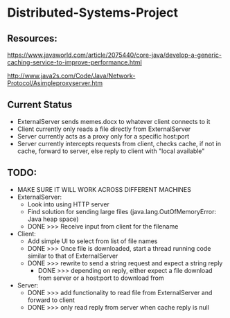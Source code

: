 Distributed-Systems-Project
=======

## Resources:

https://www.javaworld.com/article/2075440/core-java/develop-a-generic-caching-service-to-improve-performance.html

http://www.java2s.com/Code/Java/Network-Protocol/Asimpleproxyserver.htm


## Current Status

* ExternalServer sends memes.docx to whatever client connects to it
* Client currently only reads a file directly from ExternalServer
* Server currently acts as a proxy only for a specific host:port
* Server currently intercepts requests from client, checks cache, if not in cache, forward to server, else reply to client with "local available"


## TODO:
* MAKE SURE IT WILL WORK ACROSS DIFFERENT MACHINES
* ExternalServer:
    * Look into using HTTP server
    * Find solution for sending large files (java.lang.OutOfMemoryError: Java heap space)
    * DONE >>> Receive input from client for the filename
* Client:
    * Add simple UI to select from list of file names
    * DONE >>> Once file is downloaded, start a thread running code similar to that of ExternalServer
    * DONE >>> rewrite to send a string request and expect a string reply
        * DONE >>> depending on reply, either expect a file download from server or a host:port to download from
* Server: 
    * DONE >>> add functionality to read file from ExternalServer and forward to client
    * DONE >>> only read reply from server when cache reply is null

